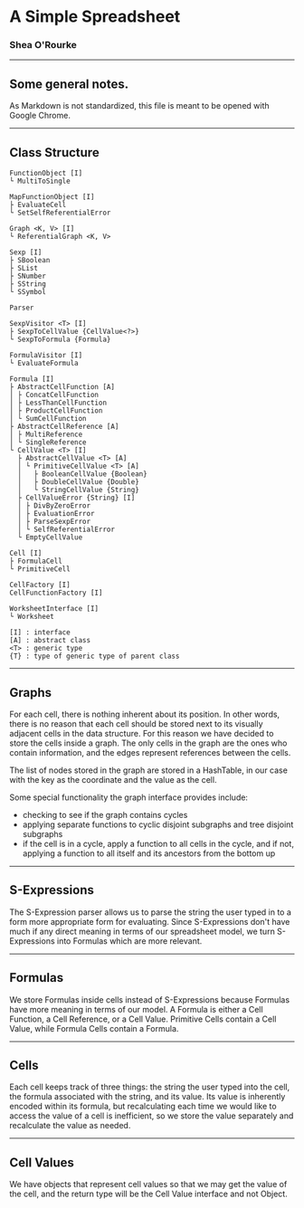 # A Simple Spreadsheet

### Shea O'Rourke

---
 
## Some general notes.

As Markdown is not standardized, this file is meant to be opened with Google Chrome.
 
---

## Class Structure

```
FunctionObject [I]
└ MultiToSingle

MapFunctionObject [I]
├ EvaluateCell
└ SetSelfReferentialError

Graph <K, V> [I]
└ ReferentialGraph <K, V>

Sexp [I]
├ SBoolean
├ SList
├ SNumber
├ SString
└ SSymbol

Parser

SexpVisitor <T> [I]
├ SexpToCellValue {CellValue<?>}
└ SexpToFormula {Formula}

FormulaVisitor [I]
└ EvaluateFormula

Formula [I]
├ AbstractCellFunction [A]
│ ├ ConcatCellFunction
│ ├ LessThanCellFunction
│ ├ ProductCellFunction
│ └ SumCellFunction 
├ AbstractCellReference [A]
│ ├ MultiReference
│ └ SingleReference
└ CellValue <T> [I]
  ├ AbstractCellValue <T> [A]
  │ └ PrimitiveCellValue <T> [A]
  │   ├ BooleanCellValue {Boolean}
  │   ├ DoubleCellValue {Double}
  │   └ StringCellValue {String}
  ├ CellValueError {String} [I]
  │ ├ DivByZeroError
  │ ├ EvaluationError
  │ ├ ParseSexpError
  │ └ SelfReferentialError
  └ EmptyCellValue

Cell [I]
├ FormulaCell
└ PrimitiveCell

CellFactory [I]
CellFunctionFactory [I]

WorksheetInterface [I]
└ Worksheet

[I] : interface
[A] : abstract class
<T> : generic type
{T} : type of generic type of parent class
```
 
 
 
---
 
## Graphs
 
For each cell, there is nothing inherent about its position. In other words, there is no
reason that each cell should be stored next to its visually adjacent cells in the data structure.
For this reason we have decided to store the cells inside a graph. The only cells in the graph
are the ones who contain information, and the edges represent references between the cells.

The list of nodes stored in the graph are stored in a HashTable, in our case with the key
as the coordinate and the value as the cell.

Some special functionality the graph interface provides include:
- checking to see if the graph contains cycles
- applying separate functions to cyclic disjoint subgraphs and tree disjoint subgraphs
- if the cell is in a cycle, apply a function to all cells in the cycle, and if not, applying
  a function to all itself and its ancestors from the bottom up

---

## S-Expressions

The S-Expression parser allows us to parse the string the user typed in to a form more appropriate
form for evaluating. Since S-Expressions don't have much if any direct meaning in terms of our
spreadsheet model, we turn S-Expressions into Formulas which are more relevant.

---

## Formulas

We store Formulas inside cells instead of S-Expressions because Formulas have more meaning in terms
of our model. A Formula is either a Cell Function, a Cell Reference, or a Cell Value.
Primitive Cells contain a Cell Value, while Formula Cells contain a Formula.

---

## Cells

Each cell keeps track of three things: the string the user typed into the cell, the formula 
associated with the string, and its value. Its value is inherently encoded within its formula, 
but recalculating each time we would like to access the value of a cell is inefficient, 
so we store the value separately and recalculate the value as needed. 

---

## Cell Values

We have objects that represent cell values so that we may get the value of the cell, and the return
type will be the Cell Value interface and not Object.
